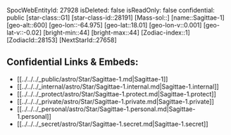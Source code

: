 ﻿---
location: [18.01,64.975,600]
type: Star
tags:
- astro/Star

---
SpocWebEntityId: 27928
isDeleted: false
isReadOnly: false
confidential: public
[star-class::G1]
[star-class-id::28191]
[Mass-sol::]
[name::Sagittae-1]
[geo-alt::600]
[geo-lon::-64.975]
[geo-lat::18.01]
[geo-lon-v::0.001]
[geo-lat-v::-0.02]
[bright-min::44]
[bright-max::44]
[Zodiac-index::1]
[ZodiacId::28153]
[NextStarId::27658]



## Confidential Links & Embeds: 
- [[../../../_public/astro/Star/Sagittae-1.md|Sagittae-1]] 
- [[../../../_internal/astro/Star/Sagittae-1.internal.md|Sagittae-1.internal]] 
- [[../../../_protect/astro/Star/Sagittae-1.protect.md|Sagittae-1.protect]] 
- [[../../../_private/astro/Star/Sagittae-1.private.md|Sagittae-1.private]] 
- [[../../../_personal/astro/Star/Sagittae-1.personal.md|Sagittae-1.personal]] 
- [[../../../_secret/astro/Star/Sagittae-1.secret.md|Sagittae-1.secret]] 
